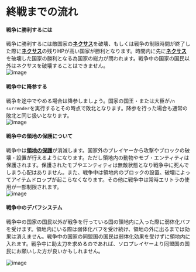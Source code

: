 # 終戦までの流れ

#### 戦争に勝利するには

戦争に勝利するには敵国家の[**ネクサス**](/guide/nation)を破壊、もしくは戦争の制限時間が終了した際に[**ネクサス**](/guide/nation)の残りHPが高い国家が勝利となります。時間内に先に[**ネクサス**](/guide/nation)を破壊した国家の勝利となる為国家の総力が問われます。戦争中の国家の国民以外はネクサスを破壊することはできません。  
![image](https://user-images.githubusercontent.com/80201746/182017632-ba2b2018-cc6c-477d-9bcf-735de7c11876.png)

#### 戦争中に降参する

戦争を途中でやめる場合は降参しましょう。国家の国王・または大臣が```/n surrender```を実行するとその時点で敗北となります。降参を行った場合も通常の敗北と同じ扱いとなります。  
![image](https://user-images.githubusercontent.com/80201746/182017660-d371e24a-e6fd-4f46-b2e6-fab1fd67d9c5.png)

#### 戦争中の領地の保護について

戦争中は[**領地の保護**](/guide/nation)が消滅します。国家外のプレイヤーから攻撃やブロックの破壊・設置が行えるようになります。ただし領地内の動物やモブ・エンティティは保護されます。保護されたモブやエンティティは無敵状態となり戦争中に死んでしまう心配はありません。また、戦争中は領地内のブロックの設置、破壊によってアイテムドロップが起こらなくなります。その他に戦争中は常時エリトラの使用が一部制限されます。  
![image](https://user-images.githubusercontent.com/80201746/182018391-2e4133ba-8a6e-42f4-b495-83514bcc1099.png)

#### 戦争中のデバフシステム

戦争中の国家の国民以外が戦争を行っている国の領地内に入った際に弱体化バフを受けます。領地内にいる際は弱体化バフを受け続け、領地の外に出るまでは効果は消えません。戦争中の国家の同盟国の国民は弱体化効果を受けずに領地内に入れます。戦争中に助太刀を求めるのであれば、ソロプレイヤーより同盟国の国民にお願いした方が良いかもしれません。

![image](https://user-images.githubusercontent.com/80201746/182019129-a8061bd0-59c2-4fde-953f-53dfa4b42a11.png)
